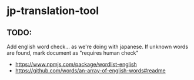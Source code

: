 # jp-translation-tool


## TODO: 

Add english word check... as we're doing with japanese. If unknown words are found, mark document as "requires human check"

- https://www.npmjs.com/package/wordlist-english
- https://github.com/words/an-array-of-english-words#readme
